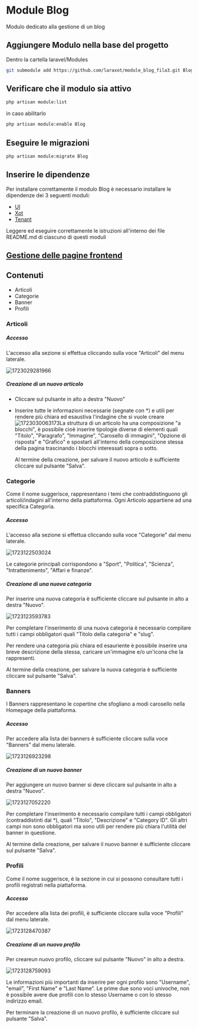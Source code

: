 # Module Blog

Modulo dedicato alla gestione di un blog

## Aggiungere Modulo nella base del progetto

Dentro la cartella laravel/Modules

```bash
git submodule add https://github.com/laraxot/module_blog_fila3.git Blog
```

## Verificare che il modulo sia attivo

```bash
php artisan module:list
```

in caso abilitarlo

```bash
php artisan module:enable Blog
```

## Eseguire le migrazioni

```bash
php artisan module:migrate Blog
```

## Inserire le dipendenze

Per installare correttamente il modulo Blog è necessario installare le dipendenze dei 3 seguenti moduli:

- [UI](https://github.com/laraxot/module_ui_fila3/blob/dev/README.md)
- [Xot](https://github.com/laraxot/module_xot_fila3/blob/dev/README.md)
- [Tenant](https://github.com/laraxot/module_tenant_fila3/blob/dev/README.md)

Leggere ed eseguire correttamente le istruzioni all'interno dei file README.md di ciascuno di questi moduli

## [Gestione delle pagine frontend](docs/pages.md)

## Contenuti

* Articoli
* Categorie
* Banner
* Profili

### Articoli

##### Accesso

L'accesso alla sezione si effettua cliccando sulla voce "Articoli" del menu laterale.

![1723029281966](image/README/1723029281966.png)

##### Creazione di un nuovo articolo

* Cliccare sul pulsante in alto a destra "Nuovo"
* Inserire tutte le informazioni necessarie (segnate con *) e utili per rendere più chiara ed esaustiva l'indagine che si vuole creare![1723030063173](image/README/1723030063173.png)La struttura di un articolo ha una composizione "a blocchi", è possibile cioè inserire tipologie diverse di elementi quali "Titolo", "Paragrafo", "Immagine", "Carosello di immagini", "Opzione di risposta" e "Grafico" e spostarli all'interno della composizione stessa della pagina trascinando i blocchi interessati sopra o sotto.

  Al termine della creazione, per salvare il nuovo articolo è sufficiente cliccare sul pulsante "Salva".

### Categorie

Come il nome suggerisce, rappresentano i temi che contraddistinguono gli articoli/indagini all'interno della piattaforma. Ogni Articolo appartiene ad una specifica Categoria.

##### Accesso

L'accesso alla sezione si effettua cliccando sulla voce "Categorie" dal menu laterale.

![1723122503024](image/README/1723122503024.png)

Le categorie principali corrispondono a "Sport", "Politica", "Scienza", "Intrattenimento", "Affari e finanze".

##### Creazione di una nuova categoria

Per inserire una nuova categoria è sufficiente cliccare sul pulsante in alto a destra "Nuovo".

![1723123593783](image/README/1723123593783.png)

Per completare l'inserimento di una nuova categoria è necessario compilare tutti i campi obbligatori quali "Titolo della categoria" e "slug".

Per rendere una categoria più chiara ed esauriente è possibile inserire una breve descrizione della stessa, caricare un'immagine e/o un'icona che la rappresenti.

Al termine della creazione, per salvare la nuova categoria è sufficiente cliccare sul pulsante "Salva".

### Banners

I Banners rappresentano le copertine che sfogliano a modi carosello nella Homepage della piattaforma.

##### Accesso

Per accedere alla lista dei banners è sufficiente cliccare sulla voce "Banners" dal menu laterale.

![1723126923298](image/README/1723126923298.png)

##### Creazione di un nuovo banner

Per aggiungere un nuovo banner si deve cliccare sul pulsante in alto a destra "Nuovo".

![1723127052220](image/README/1723127052220.png)

Per completare l'inserimento è necessario compilare tutti i campi obbligatori (contraddistinti dal *), quali "Titolo", "Descrizione" e "Category ID". Gli altri campi non sono obbligatori ma sono utili per rendere più chiara l'utilità del banner in questione.

Al termine della creazione, per salvare il nuovo banner è sufficiente cliccare sul pulsante "Salva".

### Profili

Come il nome suggerisce, è la sezione in cui si possono consultare tutti i profili registrati nella piattaforma.

##### Accesso

Per accedere alla lista dei profili, è sufficiente cliccare sulla voce "Profili" dal menu laterale.

![1723128470387](image/README/1723128470387.png)

##### Creazione di un nuovo profilo

Per creareun nuovo profilo, cliccare sul pulsante "Nuovo" in alto a destra.

![1723128759093](image/README/1723128759093.png)

Le informazioni più importanti da inserire per ogni profilo sono "Username", "email", "First Name" e "Last Name". Le prime due sono voci univoche, non è possibile avere due profili con lo stesso Username o con lo stesso indirizzo email.

Per terminare la creazione di un nuovo profilo, è sufficiente cliccare sul pulsante "Salva".
